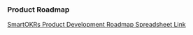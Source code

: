 ### Product Roadmap

[SmartOKRs Product Development Roadmap Spreadsheet Link](https://bit.ly/2uIVYBZ)
